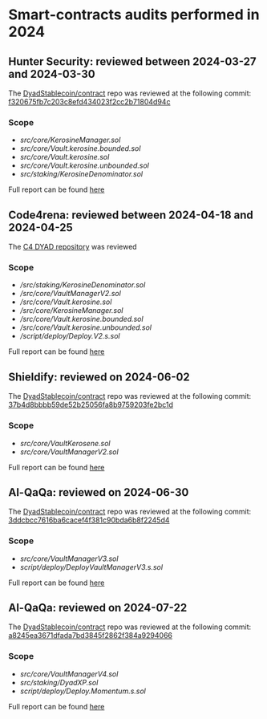 # Smart-contracts audits performed in 2024

## Hunter Security: reviewed between 2024-03-27 and 2024-03-30

The [DyadStablecoin/contract](https://github.com/DyadStablecoin/contracts) repo was reviewed at the following commit: [f320675fb7c203c8efd434023f2cc2b71804d94c](https://github.com/DyadStablecoin/contracts/tree/f320675fb7c203c8efd434023f2cc2b71804d94c)

### Scope

- *src/core/KerosineManager.sol*
- *src/core/Vault.kerosine.bounded.sol*
- *src/core/Vault.kerosine.sol*
- *src/core/Vault.kerosine.unbounded.sol*
- *src/staking/KerosineDenominator.sol*

Full report can be found [here](./assets/20240402_hunter_security.pdf)

## Code4rena: reviewed between 2024-04-18 and 2024-04-25

The [C4 DYAD repository](https://github.com/code-423n4/2024-04-dyad) was reviewed

### Scope

- */src/staking/KerosineDenominator.sol*
- */src/core/VaultManagerV2.sol*
- */src/core/Vault.kerosine.sol*
- */src/core/KerosineManager.sol*
- */src/core/Vault.kerosine.bounded.sol*
- */src/core/Vault.kerosine.unbounded.sol*
- */script/deploy/Deploy.V2.s.sol*

Full report can be found [here](https://code4rena.com/reports/2024-04-dyad)

## Shieldify: reviewed on 2024-06-02

The [DyadStablecoin/contract](https://github.com/DyadStablecoin/contracts) repo was reviewed at the following commit: [37b4d8bbbb59de52b25056fa8b9759203fe2bc1d](https://github.com/DyadStablecoin/contracts/tree/37b4d8bbbb59de52b25056fa8b9759203fe2bc1d)

### Scope

- *src/core/VaultKerosene.sol*
- *src/core/VaultManagerV2.sol*

Full report can be found [here](./assets/20240602_shieldify.pdf)

## Al-QaQa: reviewed on 2024-06-30

The [DyadStablecoin/contract](https://github.com/DyadStablecoin/contracts/tree/deploy/vaultManagerV3) repo was reviewed at the following commit: [3ddcbcc7616ba6cacef4f381c90bda6b8f2245d4](https://github.com/DyadStablecoin/contracts/tree/3ddcbcc7616ba6cacef4f381c90bda6b8f2245d4)

### Scope

- *src/core/VaultManagerV3.sol*
- *script/deploy/DeployVaultManagerV3.s.sol*

Full report can be found [here](./assets/20240630_alqaqa.pdf)

## Al-QaQa: reviewed on 2024-07-22

The [DyadStablecoin/contract](https://github.com/DyadStablecoin/contracts/tree/feat/momentum) repo was reviewed at the following commit: [a8245ea3671dfada7bd3845f2862f384a9294066](https://github.com/DyadStablecoin/contracts/tree/a8245ea3671dfada7bd3845f2862f384a9294066)

### Scope

- *src/core/VaultManagerV4.sol*
- *src/staking/DyadXP.sol*
- *script/deploy/Deploy.Momentum.s.sol*

Full report can be found [here](./assets/20240722_alqaqa.pdf)